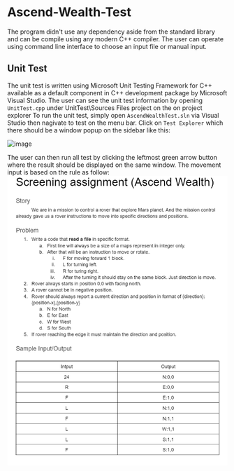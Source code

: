 # Ascend-Wealth-Test
The program didn't use any dependency aside from the standard library and can be compile using any modern C++ compiler. 
The user can operate using command line interface to choose an input file or manual input. 

## Unit Test
The unit test is written using Microsoft Unit Testing Framework for C++ available as a default component in C++ development package by Microsoft Visual Studio.
The user can see the unit test information by opening `UnitTest.cpp` under UnitTest\Sources Files project on the on project explorer
To run the unit test, simply open `AscendWealthTest.sln` via Visual Studio then nagivate to test on the menu bar.
Click on `Test Explorer` which there should be a window popup on the sidebar like this:


![image](https://user-images.githubusercontent.com/70652519/168872959-49277414-6127-40e2-9b24-507e71ab4954.png)

The user can then run all test by clicking the leftmost green arrow button where the result should be displayed on the same window.
The movement input is based on the rule as follow:
![RULE](/rule.PNG)
